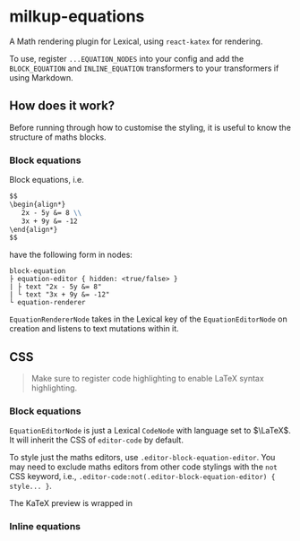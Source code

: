 # milkup-equations

A Math rendering plugin for Lexical, using `react-katex` for rendering.

To use, register `...EQUATION_NODES` into your config and add the `BLOCK_EQUATION`
and `INLINE_EQUATION` transformers to your transformers if using Markdown.

## How does it work?

Before running through how to customise the styling, it is useful to know the
structure of maths blocks.

### Block equations

Block equations, i.e.
```markdown
$$
\begin{align*}
   2x - 5y &= 8 \\
   3x + 9y &= -12
\end{align*}
$$
```
have the following form in nodes:
```
block-equation
├ equation-editor { hidden: <true/false> }
| ├ text "2x - 5y &= 8"
| └ text "3x + 9y &= -12"
└ equation-renderer
```


`EquationRendererNode` takes in the Lexical key of the `EquationEditorNode`
on creation and listens to text mutations within it.

## CSS

> Make sure to register code highlighting to enable LaTeX syntax highlighting.

### Block equations

`EquationEditorNode` is just a Lexical `CodeNode` with language set to $\LaTeX$.
It will inherit the CSS of `editor-code` by default. 

To style just the maths editors, use `.editor-block-equation-editor`.
You may need to exclude maths editors from other code stylings with the `not` 
CSS keyword, i.e., `.editor-code:not(.editor-block-equation-editor) { style... }`.

The KaTeX preview is wrapped in 

### Inline equations



